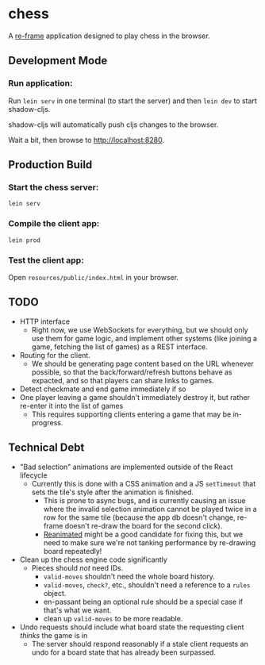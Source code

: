 # chess

A [re-frame](https://github.com/Day8/re-frame) application designed to play chess in the browser.

## Development Mode

### Run application:

Run `lein serv` in one terminal (to start the server) and then `lein dev` to start shadow-cljs.

shadow-cljs will automatically push cljs changes to the browser.

Wait a bit, then browse to [http://localhost:8280](http://localhost:8280).

## Production Build

### Start the chess server:

```
lein serv
```

### Compile the client app:

```
lein prod
```

### Test the client app:

Open `resources/public/index.html` in your browser.


## TODO

- HTTP interface
  - Right now, we use WebSockets for everything, but we should only use them for game
	logic, and implement other systems (like joining a game, fetching the list of games)
	as a REST interface.
- Routing for the client.
  - We should be generating page content based on the URL whenever possible, so that
	the back/forward/refresh buttons behave as expacted, and so that players can share
	links to games.
- Detect checkmate and end game immediately if so
- One player leaving a game shouldn't immediately destroy it, but rather re-enter it into
  the list of games
	- This requires supporting clients entering a game that may be in-progress.


## Technical Debt

- "Bad selection" animations are implemented outside of the React lifecycle
  - Currently this is done with a CSS animation and a JS `setTimeout` that sets the
	tile's style after the animation is finished.
	- This is prone to async bugs, and is currently causing an issue where the invalid
	selection animation cannot be played twice in a row for the same tile (because the
	app db doesn't change, re-frame doesn't re-draw the board for the second click).
	- [Reanimated](https://github.com/timothypratley/reanimated) might be a good candidate
	for fixing this, but we need to make sure we're not tanking performance by re-drawing
	board repeatedly!
- Clean up the chess engine code significantly
  - Pieces should *not* need IDs.
	- `valid-moves` shouldn't need the whole board history.
	- `valid-moves`, `check?`, etc., shouldn't need a reference to a `rules` object.
	- en-passant being an optional rule should be a special case if that's what we want.
	- clean up `valid-moves` to be more readable.
- Undo requests should include what board state the requesting client *thinks* the game is in
  - The server should respond reasonably if a stale client requests an undo for a board state
	  that has already been surpassed.
